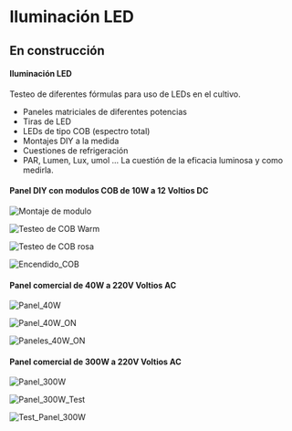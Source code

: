# Iluminación LED

## En construcción

#### Iluminación LED 

Testeo de diferentes fórmulas para uso de LEDs en el cultivo.

- Paneles matriciales de diferentes potencias
- Tiras de LED
- LEDs de tipo COB (espectro total)
- Montajes DIY a la medida
- Cuestiones de refrigeración
- PAR, Lumen, Lux, umol ... La cuestión de la eficacia luminosa y como medirla.

#### Panel DIY con modulos COB de 10W a 12 Voltios DC

![Montaje de modulo](Imagenes/Montaje_COB.jpg)

![Testeo de COB Warm](Imagenes/Test_cob_warm.jpg)

![Testeo de COB rosa](Imagenes/Test_cob_rosa.jpg)

![Encendido_COB](Imagenes/Encendido_COB.jpg)

#### Panel comercial de 40W a 220V Voltios AC

![Panel_40W](Imagenes/Panel_40W.jpg)

![Panel_40W_ON](Imagenes/Panel_40W_ON.jpg)

![Paneles_40W_ON](Imagenes/Paneles_40W_ON.jpg)

#### Panel comercial de 300W a 220V Voltios AC

![Panel_300W](Imagenes/Panel_300W.jpg)

![Panel_300W_Test](Imagenes/Panel_300W_Test.jpg)

![Test_Panel_300W](Imagenes/Test_Panel_300W.jpg)
